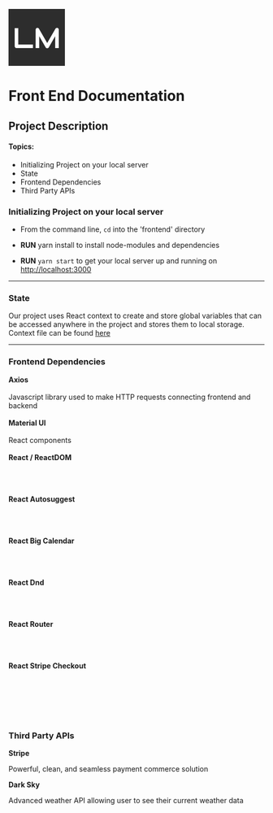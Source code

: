 ![alt text](./src/Images/LM_Logo.png)
# Front End Documentation

## Project Description

<!-- Come back to Project Description Part -->

#### Topics:

* Initializing Project on your local server
* State
* Frontend Dependencies
* Third Party APIs

### Initializing Project on your local server

* From the command line, `cd` into the 'frontend' directory

* **RUN** yarn install to install node-modules and dependencies

* **RUN** `yarn start` to get your local server up and running on [http://localhost:3000](http://localhost:3000)

---

### State
Our project uses React context to create and store global variables that can be accessed anywhere in the project and stores them to local storage. Context file can be found [here](./src/components/Context/AppContext.js)

---

### Frontend Dependencies

**Axios** 
<br /><br />
Javascript library used to make HTTP requests connecting frontend and backend
<br /><br />
**Material UI**
<br /><br />
React components 
<br /><br />
**React / ReactDOM**
<br /><br />

<br /><br />
**React Autosuggest**
<br /><br />

<br /><br />
**React Big Calendar**
<br /><br />

<br /><br />
**React Dnd**
<br /><br />

<br /><br />
**React Router**
<br /><br />

<br /><br />
**React Stripe Checkout**
<br /><br />

<br /><br />
---

### Third Party APIs

**Stripe**

Powerful, clean, and seamless payment commerce solution

**Dark Sky**

Advanced weather API allowing user to see their current weather data